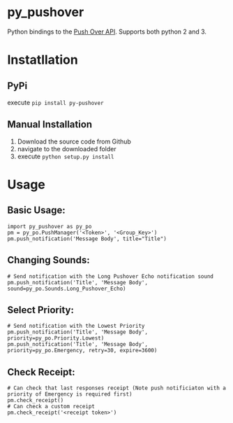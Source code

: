 # py_pushover
Python bindings to the [Push Over API](https://pushover.net/api).  Supports both python 2 and 3.

# Instatllation
## PyPi

execute `pip install py-pushover`

## Manual Installation

1. Download the source code from Github
2. navigate to the downloaded folder
3. execute `python setup.py install`


# Usage
    
Basic Usage:
-----------
    import py_pushover as py_po
    pm = py_po.PushManager('<Token>', '<Group_Key>')
    pm.push_notification('Message Body', title="Title")
    
Changing Sounds:
----------------
    # Send notification with the Long Pushover Echo notification sound
    pm.push_notification('Title', 'Message Body', sound=py_po.Sounds.Long_Pushover_Echo)
    
Select Priority:
----------------
    # Send notification with the Lowest Priority
    pm.push_notification('Title', 'Message Body', priority=py_po.Priority.Lowest)
    pm.push_notification('Title', 'Message Body', priority=py_po.Emergency, retry=30, expire=3600)

Check Receipt:
--------------
    # Can check that last responses receipt (Note push notificiaton with a priority of Emergency is required first)
    pm.check_receipt()
    # Can check a custom receipt
    pm.check_receipt('<receipt token>')